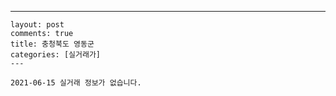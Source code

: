 ---
    layout: post
    comments: true
    title: 충청북도 영동군
    categories: [실거래가]
    ---

    2021-06-15 실거래 정보가 없습니다.

    